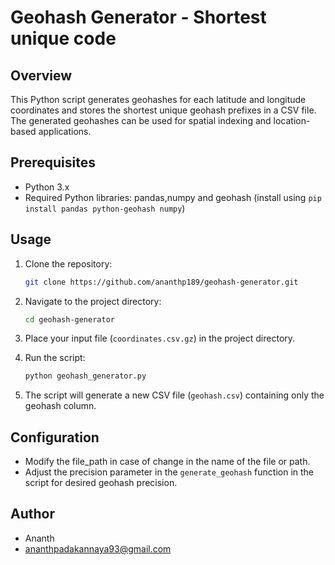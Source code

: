 # Geohash Generator - Shortest unique code

## Overview

This Python script generates geohashes for each latitude and longitude coordinates and stores the shortest unique geohash prefixes in a CSV file. The generated geohashes can be used for spatial indexing and location-based applications.

## Prerequisites

- Python 3.x
- Required Python libraries: pandas,numpy and geohash (install using `pip install pandas python-geohash numpy`)

## Usage

1. Clone the repository:

    ```bash
    git clone https://github.com/ananthp189/geohash-generator.git
    ```

2. Navigate to the project directory:

    ```bash
    cd geohash-generator
    ```

3. Place your input file (`coordinates.csv.gz`) in the project directory.

4. Run the script:

    ```bash
    python geohash_generator.py
    ```

5. The script will generate a new CSV file (`geohash.csv`) containing only the geohash column.

## Configuration

- Modify the file_path in case of change in the name of the file or path. 
- Adjust the precision parameter in the `generate_geohash` function in the script for desired geohash precision.



## Author

- Ananth
- ananthpadakannaya93@gmail.com
